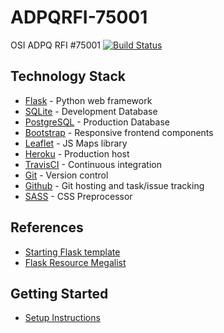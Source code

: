 # ADPQRFI-75001
OSI ADPQ RFI #75001 [![Build Status](https://travis-ci.com/CambriaSolutions/ADPQRFI-75001.svg?token=i1JMA1supXo23nJUmgBo&branch=master)](https://travis-ci.com/CambriaSolutions/ADPQRFI-75001)

## Technology Stack
* [Flask](http://flask.pocoo.org/) - Python web framework
* [SQLite](https://www.sqlite.org/) - Development Database
* [PostgreSQL](https://www.postgresql.org/) - Production Database
* [Bootstrap](http://getbootstrap.com/) - Responsive frontend components
* [Leaflet](http://leafletjs.com/) - JS Maps library
* [Heroku]() - Production host
* [TravisCI]() - Continuous integration
* [Git]() - Version control
* [Github]() - Git hosting and task/issue tracking
* [SASS]() - CSS Preprocessor

## References

* [Starting Flask template](https://github.com/sloria/cookiecutter-flask)
* [Flask Resource Megalist](https://www.fullstackpython.com/flask.html)

## Getting Started

* [Setup Instructions](SETUP.md)